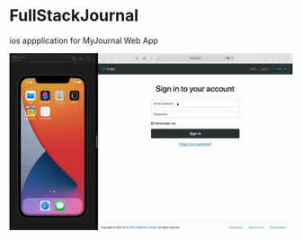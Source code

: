 # FullStackJournal
ios appplication for MyJournal Web App

![example-video](https://github.com/hermanjustino/FullStackJournalApp/blob/main/video.gif)
